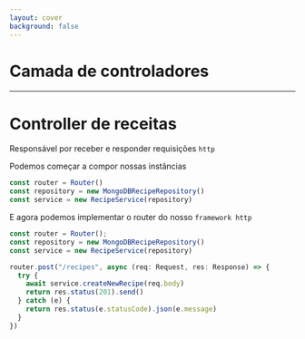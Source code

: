 ```yaml
---
layout: cover
background: false
---
```


# Camada de controladores

---

# Controller de receitas
Responsável por receber e responder requisições `http`

<div v-click-hide>

Podemos começar a compor nossas instâncias
```ts
const router = Router()
const repository = new MongoDBRecipeRepository()
const service = new RecipeService(repository)
```

</div>

<div v-after>

E agora podemos implementar o router do nosso `framework http`

```ts {5-12}
const router = Router();
const repository = new MongoDBRecipeRepository()
const service = new RecipeService(repository)

router.post("/recipes", async (req: Request, res: Response) => {
  try {
    await service.createNewRecipe(req.body)
    return res.status(201).send()
  } catch (e) {
    return res.status(e.statusCode).json(e.message)
  }
})
```

</div>
